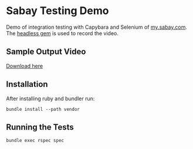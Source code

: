 # Sabay Testing Demo

Demo of integration testing with Capybara and Selenium of [my.sabay.com](https://mysabay.com). The [headless gem](https://github.com/leonid-shevtsov/headless) is used to record the video.

## Sample Output Video

[Download here](https://github.com/dwilkie/sabay-testing-demo/blob/master/video/my.sabay_spec.rb%5B1:1:1%5D.mov?raw=true)

## Installation

After installing ruby and bundler run:

```
bundle install --path vendor
```

## Running the Tests

```
bundle exec rspec spec
```

